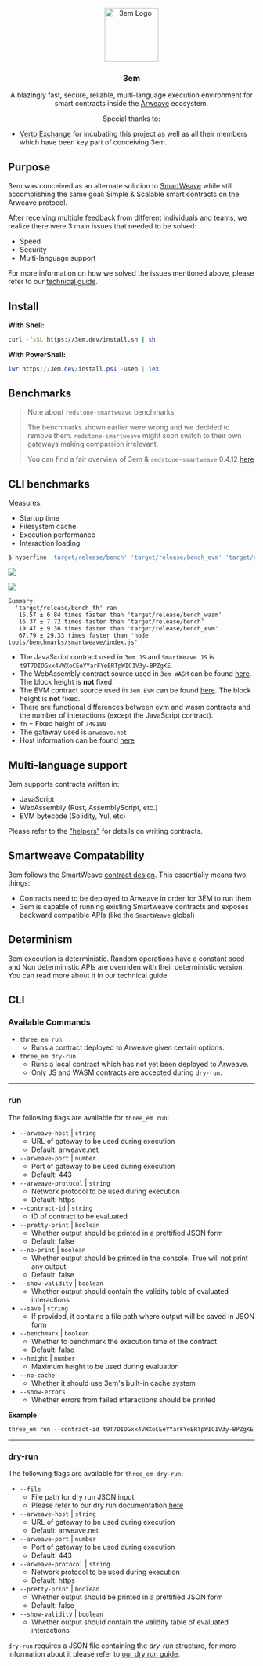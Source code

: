 <p align="center">
<img src="https://3em.dev/logo.svg" alt="3em Logo" width="110" height="110">
<h3 align="center">3em</h3>

<p align="center">
    A blazingly fast, secure, reliable, multi-language execution environment for smart contracts inside the <a href="https://arweave.org">Arweave</a> ecosystem.
  </p>
</p>

<p align="center">
Special thanks to:
<ul>
    <li>
        <a href="https://verto.exchange">Verto Exchange</a> for incubating this project as well as all their members which have been key part of conceiving 3em.
    </li>
</ul>
</p>

## Purpose

3em was conceived as an alternate solution to
[SmartWeave](https://github.com/ArweaveTeam/SmartWeave) while still
accomplishing the same goal: Simple & Scalable smart contracts on the Arweave
protocol.

After receiving multiple feedback from different individuals and teams, we
realize there were 3 main issues that needed to be solved:

- Speed
- Security
- Multi-language support

For more information on how we solved the issues mentioned above, please refer
to our
[technical guide](https://github.com/three-em/3em/tree/main/docs/technical_guide.md).

## Install

**With Shell:**

```sh
curl -fsSL https://3em.dev/install.sh | sh
```

**With PowerShell:**

```powershell
iwr https://3em.dev/install.ps1 -useb | iex
```

## Benchmarks

> Note about `redstone-smartweave` benchmarks.
>
> The benchmarks shown earlier were wrong and we decided to remove them.
> `redstone-smartweave` might soon switch to their own gateways making
> comparsion irrelevant.
>
> You can find a fair overview of 3em & `redstone-smartweave` 0.4.12
> [here](https://github.com/littledivy/3em_redstone_benchmarks)

## CLI benchmarks

Measures:

- Startup time
- Filesystem cache
- Execution performance
- Interaction loading

```bash
$ hyperfine 'target/release/bench' 'target/release/bench_evm' 'target/release/bench_wasm' 'node tools/benchmarks/smartweave/index.js' 'target/release/bench_fh' -r 20 --export-json bench.json
```

![](bench.png)

![](bench2.png)

```
Summary
  'target/release/bench_fh' ran
   15.57 ± 6.84 times faster than 'target/release/bench_wasm'
   16.37 ± 7.72 times faster than 'target/release/bench'
   19.47 ± 9.36 times faster than 'target/release/bench_evm'
   67.79 ± 29.33 times faster than 'node tools/benchmarks/smartweave/index.js'
```

- The JavaScript contract used in `3em JS` and `SmartWeave JS` is
  `t9T7DIOGxx4VWXoCEeYYarFYeERTpWIC1V3y-BPZgKE`.
- The WebAssembly contract source used in `3em WASM` can be found
  [here](testdata/01_wasm/01_wasm.rs). The block height is **not** fixed.
- The EVM contract source used in `3em EVM` can be found
  [here](testdata/evm/state1.sol). The block height is **not** fixed.
- There are functional differences between evm and wasm contracts and the number
  of interactions (except the JavaScript contract).
- `fh` = Fixed height of `749180`
- The gateway used is `arweave.net`
- Host information can be found
  [here](https://github.com/littledivy/3em_redstone_benchmarks/blob/main/system_info.txt)

## Multi-language support

3em supports contracts written in:

- JavaScript
- WebAssembly (Rust, AssemblyScript, etc.)
- EVM bytecode (Solidity, Yul, etc)

Please refer to the
["helpers"](https://github.com/three-em/3em/tree/main/helpers) for details on
writing contracts.

## Smartweave Compatability

3em follows the SmartWeave
[contract design](https://github.com/ArweaveTeam/SmartWeave/blob/master/CONTRACT-GUIDE.md).
This essentially means two things:

- Contracts need to be deployed to Arweave in order for 3EM to run them
- 3em is capable of running existing Smartweave contracts and exposes backward
  compatible APIs (like the `SmartWeave` global)

## Determinism

3em execution is deterministic. Random operations have a constant seed and Non
deterministic APIs are overriden with their deterministic version. You can read
more about it in our technical guide.

## CLI

### Available Commands

- `three_em run`
  - Runs a contract deployed to Arweave given certain options.
- `three_em dry-run`
  - Runs a local contract which has not yet been deployed to Arweave.
  - Only JS and WASM contracts are accepted during `dry-run`.

---

### run

The following flags are available for `three_em run`:

- `--arweave-host` | `string`
  - URL of gateway to be used during execution
  - Default: arweave.net
- `--arweave-port` | `number`
  - Port of gateway to be used during execution
  - Default: 443
- `--arweave-protocol` | `string`
  - Network protocol to be used during execution
  - Default: https
- `--contract-id` | `string`
  - ID of contract to be evaluated
- `--pretty-print` | `boolean`
  - Whether output should be printed in a prettified JSON form
  - Default: false
- `--no-print` | `boolean`
  - Whether output should be printed in the console. True will not print any
    output
  - Default: false
- `--show-validity` | `boolean`
  - Whether output should contain the validity table of evaluated interactions
- `--save` | `string`
  - If provided, it contains a file path where output will be saved in JSON form
- `--benchmark` | `boolean`
  - Whether to benchmark the execution time of the contract
  - Default: false
- `--height` | `number`
  - Maximum height to be used during evaluation
- `--no-cache`
  - Whether it should use 3em's built-in cache system
- `--show-errors`
  - Whether errors from failed interactions should be printed

**Example**

```shell
three_em run --contract-id t9T7DIOGxx4VWXoCEeYYarFYeERTpWIC1V3y-BPZgKE
```

---

### dry-run

The following flags are available for `three_em dry-run`:

- `--file`
  - File path for dry run JSON input.
  - Please refer to our dry run documentation
    [here](https://github.com/three-em/3em/tree/main/docs/dry_run.md)
- `--arweave-host` | `string`
  - URL of gateway to be used during execution
  - Default: arweave.net
- `--arweave-port` | `number`
  - Port of gateway to be used during execution
  - Default: 443
- `--arweave-protocol` | `string`
  - Network protocol to be used during execution
  - Default: https
- `--pretty-print` | `boolean`
  - Whether output should be printed in a prettified JSON form
  - Default: false
- `--show-validity` | `boolean`
  - Whether output should contain the validity table of evaluated interactions

`dry-run` requires a JSON file containing the _dry-run_ structure, for more
information about it please refer to
[our dry run guide](https://github.com/three-em/3em/tree/main/docs/dry_run.md).
